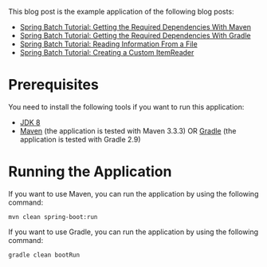 This blog post is the example application of the following blog posts:

* [Spring Batch Tutorial: Getting the Required Dependencies With Maven](http://www.petrikainulainen.net/programming/spring-framework/spring-batch-tutorial-getting-the-required-dependencies-with-maven/)
* [Spring Batch Tutorial: Getting the Required Dependencies With Gradle](http://www.petrikainulainen.net/programming/spring-framework/spring-batch-tutorial-getting-the-required-dependencies-with-gradle/)
* [Spring Batch Tutorial: Reading Information From a File](http://www.petrikainulainen.net/programming/spring-framework/spring-batch-tutorial-reading-information-from-a-file/)
* [Spring Batch Tutorial: Creating a Custom ItemReader](http://www.petrikainulainen.net/programming/spring-framework/spring-batch-tutorial-creating-a-custom-itemreader/)

Prerequisites
=============

You need to install the following tools if you want to run this application:

* [JDK 8](http://www.oracle.com/technetwork/java/javase/downloads/jdk8-downloads-2133151.html)
* [Maven](http://maven.apache.org/) (the application is tested with Maven 3.3.3) OR [Gradle](http://gradle.org/) (the application is tested with Gradle 2.9)

Running the Application
=======================

If you want to use Maven, you can run the application by using the following command:

    mvn clean spring-boot:run
    
If you want to use Gradle, you can run the application by using the following command:

	gradle clean bootRun
	